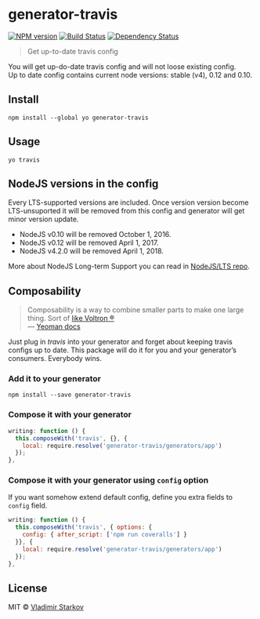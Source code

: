 # generator-travis

[![NPM version][npm-image]][npm-url]
[![Build Status][travis-image]][travis-url]
[![Dependency Status][depstat-image]][depstat-url]

> Get up-to-date travis config

You will get up-do-date travis config and will not loose existing config.  
Up to date config contains current node versions: stable (v4), 0.12 and 0.10.

## Install

    npm install --global yo generator-travis

## Usage

    yo travis

## NodeJS versions in the config

Every LTS-supported versions are included. Once version version become
LTS-unsuported it will be removed from this config and generator
will get minor version update.

* NodeJS v0.10 will be removed October 1, 2016.
* NodeJS v0.12 will be removed April 1, 2017.
* NodeJS v4.2.0 will be removed April 1, 2018.

More about NodeJS Long-term Support you can read in [NodeJS/LTS repo][NodeJS/LTS].

[NodeJS/LTS]: https://github.com/nodejs/LTS/

## Composability

> Composability is a way to combine smaller parts to make one large thing. Sort of [like Voltron ®][voltron]  
> — [Yeoman docs](http://yeoman.io/authoring/composability.html)

Just plug in _travis_ into your generator and forget about keeping travis configs up to date.
This package will do it for you and your generator’s consumers. Everybody wins.

### Add it to your generator

    npm install --save generator-travis

### Compose it with your generator

```js
writing: function () {
  this.composeWith('travis', {}, {
    local: require.resolve('generator-travis/generators/app')
  });
},
```

### Compose it with your generator using `config` option

If you want somehow extend default config, define you extra fields to `config` field.

```js
writing: function () {
  this.composeWith('travis', { options: {
    config: { after_script: ['npm run coveralls'] }
  }}, {
    local: require.resolve('generator-travis/generators/app')
  });
},
```

[voltron]: http://25.media.tumblr.com/tumblr_m1zllfCJV21r8gq9go11_250.gif

## License

MIT © [Vladimir Starkov](https://iamstarkov.com)

[npm-url]: https://npmjs.org/package/generator-travis
[npm-image]: https://img.shields.io/npm/v/generator-travis.svg?style=flat-square

[travis-url]: https://travis-ci.org/iamstarkov/generator-travis
[travis-image]: https://img.shields.io/travis/iamstarkov/generator-travis.svg?style=flat-square

[depstat-url]: https://david-dm.org/iamstarkov/generator-travis
[depstat-image]: https://david-dm.org/iamstarkov/generator-travis.svg?style=flat-square

